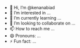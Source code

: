 - 👋 Hi, I’m @kenanabiad
- 👀 I’m interested in ...
- 🌱 I’m currently learning ...
- 💞️ I’m looking to collaborate on ...
- 📫 How to reach me ...
- 😄 Pronouns: ...
- ⚡ Fun fact: ...

<!---
kenanabiad/kenanabiad is a ✨ special ✨ repository because its `README.md` (this file) appears on your GitHub profile.
You can click the Preview link to take a look at your changes.
--->
